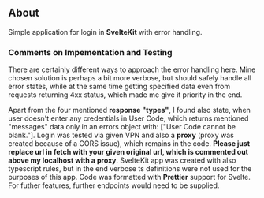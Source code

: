 ## About

Simple application for login in **SvelteKit** with error handling.

### Comments on Impementation and Testing

There are certainly different ways to approach the error handling here. Mine chosen solution is perhaps a bit more verbose, but should safely handle all error states, while at the same time getting specified data even from requests returning 4xx status, which made me give it priority in the end.

Apart from the four mentioned **response "types"**, I found also state, when user doesn't enter any credentials in User Code, which returns mentioned "messages" data only in an errors object with: ["User Code cannot be blank."]. Login was tested via given VPN and also a **proxy** (proxy was created because of a CORS issue), which remains in the code. **Please just replace url in fetch with your given original url, which is commented out above my localhost with a proxy**. SvelteKit app was created with also typescript rules, but in the end verbose ts definitions were not used for the purposes of this app. Code was formatted with **Prettier** support for Svelte. For futher features, further endpoints would need to be supplied.
